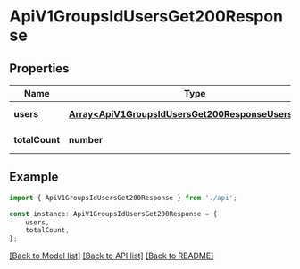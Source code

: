 # ApiV1GroupsIdUsersGet200Response


## Properties

Name | Type | Description | Notes
------------ | ------------- | ------------- | -------------
**users** | [**Array&lt;ApiV1GroupsIdUsersGet200ResponseUsersInner&gt;**](ApiV1GroupsIdUsersGet200ResponseUsersInner.md) |  | [default to undefined]
**totalCount** | **number** |  | [default to undefined]

## Example

```typescript
import { ApiV1GroupsIdUsersGet200Response } from './api';

const instance: ApiV1GroupsIdUsersGet200Response = {
    users,
    totalCount,
};
```

[[Back to Model list]](../README.md#documentation-for-models) [[Back to API list]](../README.md#documentation-for-api-endpoints) [[Back to README]](../README.md)
